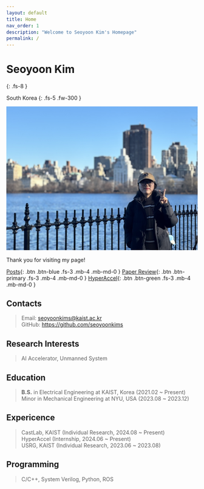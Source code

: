 ```yaml
---
layout: default
title: Home
nav_order: 1
description: "Welcome to Seoyoon Kim's Homepage"
permalink: /
---
```


# Seoyoon Kim
{: .fs-8 }

South Korea
{: .fs-5 .fw-300 }

![ex_screenshot](./assets/images/me2.jpg)  

Thank you for visiting my page!  

[Posts][Posts]{: .btn .btn-blue .fs-3 .mb-4 .mb-md-0 }
[Paper Review][Paper Review]{: .btn .btn-primary .fs-3 .mb-4 .mb-md-0 }
[HyperAccel][HyperAccel]{: .btn .btn-green .fs-3 .mb-4 .mb-md-0 }  

## Contacts  

> Email: <seoyoonkims@kaist.ac.kr>  
> GitHub: <https://github.com/seoyoonkims>  


## Research Interests  

> AI Accelerator, Unmanned System


## Education  

> **B.S.** in Electrical Engineering at KAIST, Korea (2021.02 ~ Present)  
> Minor in Mechanical Engineering at NYU, USA (2023.08 ~ 2023.12)


## Expericence  
> CastLab, KAIST (Individual Research, 2024.08 ~ Present)  
> HyperAccel (Internship, 2024.06 ~ Present)  
> USRG, KAIST (Individual Research, 2023.06 ~ 2023.08)  


## Programming  

> C/C++, System Verilog, Python, ROS  


[Posts]: https://seoyoonkims.github.io/docs/posts/  
[Paper Review]: https://seoyoonkims.github.io/docs/paper_review/  
[HyperAccel]: https://seoyoonkims.github.io/docs/HyperAccel/  